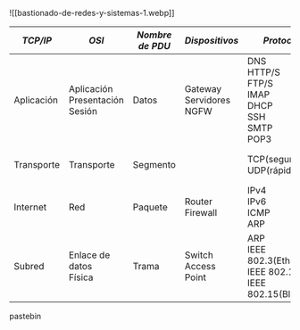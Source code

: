 ![[bastionado-de-redes-y-sistemas-1.webp]]


| _TCP/IP_   | _OSI_                                | _Nombre de PDU_ | _Dispositivos_                | _Protocolos_                                                               | _Direcciones_             | _Ataques_             |
| ---------- | ------------------------------------ | --------------- | ----------------------------- | -------------------------------------------------------------------------- | ------------------------- | --------------------- |
| Aplicación | Aplicación<br>Presentación<br>Sesión | Datos           | Gateway<br>Servidores<br>NGFW | DNS<br>HTTP/S<br>FTP/S<br>IMAP<br>DHCP<br>SSH<br>SMTP<br>POP3              |                           | SQL inyection<br>XSS  |
| Transporte | Transporte                           | Segmento        |                               | TCP(seguro)<br>UDP(rápido)                                                 | Puertos 65535 (2^16)      | DDOS                  |
| Internet   | Red                                  | Paquete         | Router<br>Firewall            | IPv4<br>IPv6<br>ICMP<br>ARP                                                | Direcciones IP o lógicas  | DDOS<br>IP spoofing   |
| Subred     | Enlace de datos<br>Física            | Trama           | Switch<br>Access Point        | ARP<br>IEEE 802.3(Ethernet)<br>IEEE 802.11(Wifi)<br>IEEE 802.15(Bluetooth) | Direcciones Mac o físicas | ARP spoofing <br>MITM |

pastebin